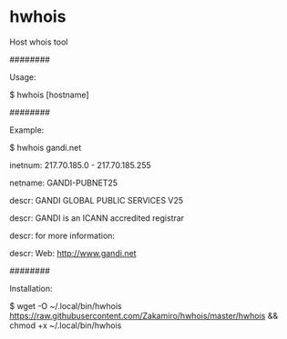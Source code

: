 # hwhois
Host whois tool

########

Usage:

$ hwhois [hostname]

########

Example:

$ hwhois gandi.net

inetnum:        217.70.185.0 - 217.70.185.255

netname:        GANDI-PUBNET25

descr:          GANDI GLOBAL PUBLIC SERVICES V25

descr:          GANDI is an ICANN accredited registrar

descr:          for more information:

descr:          Web:   http://www.gandi.net

########

Installation:

$ wget -O ~/.local/bin/hwhois https://raw.githubusercontent.com/Zakamiro/hwhois/master/hwhois && chmod +x ~/.local/bin/hwhois

